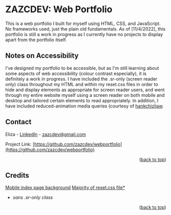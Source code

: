 <div id="top"></div>

# ZAZCDEV: Web Portfolio
This is a web portfolio I built for myself using HTML, CSS, and JavaScript. No frameworks used, just the plain old fundamentals. As of [11/4/2022], this portfolio is still a work in progress as I currently have no projects to display apart from the portfolio itself. 






## Notes on Accessibility
I've designed my portfolio to be accessible, but as I'm still learning about some aspects of web accessibility (colour contrast especially), it is definitely a work in progress. I have included the .sr-only (screen reader only) class throughout my HTML and within my reset.css files in order to hide and display elements as appropriate for screen reader users, and went through my entire website myself using a screen reader on both mobile and desktop and tailored certain elements to read appropriately. In addition, I have included reduced-animation media queries (courtesy of [hankchizljaw](https://github.com/hankchizljaw/modern-css-reset).  







## Contact

Eliza - [LinkedIn](https://www.linkedin.com/in/zazcdev/) - zazcdev@gmail.com

Project Link: [https://github.com/zazcdev/webportfolio](https://github.com/zazcdev/webportfolio)

<p align="right">(<a href="#top">back to top</a>)</p>






## Credits

[Mobile index page background](https://unsplash.com/@enka80)
[Majority of reset.css file*](https://github.com/hankchizljaw/modern-css-reset)
* *sans .sr-only class*

<p align="right">(<a href="#top">back to top</a>)</p>

